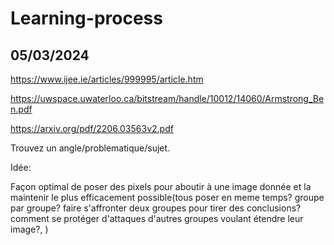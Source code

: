 # Learning-process

## 05/03/2024

https://www.ijee.ie/articles/999995/article.htm

https://uwspace.uwaterloo.ca/bitstream/handle/10012/14060/Armstrong_Ben.pdf

https://arxiv.org/pdf/2206.03563v2.pdf

Trouvez un angle/problematique/sujet.

Idée:

  Façon optimal de poser des pixels pour aboutir à une image donnée et la maintenir le plus efficacement possible(tous poser en meme temps? groupe par groupe? faire s'affronter deux groupes pour tirer des conclusions? comment se protéger d'attaques d'autres groupes voulant étendre leur image?, ) 
 
